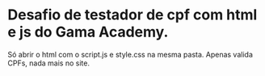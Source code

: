 # Desafio de testador de cpf com html e js do Gama Academy.

Só abrir o html com o script.js e style.css na mesma pasta. Apenas valida CPFs, nada mais no site.